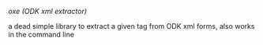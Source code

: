 *oxe (ODK xml extractor)*

a dead simple library to extract a given tag from ODK xml forms, also works in the command line